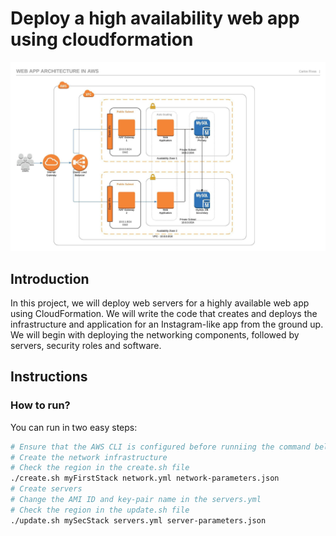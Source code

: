 # Deploy a high availability web app using cloudformation

![Infrastructure Diagram](./AWSWebApp.jpeg)

## Introduction

In this project, we will deploy web servers for a highly available web app using CloudFormation. We will write the code that creates and deploys the infrastructure and application for an Instagram-like app from the ground up. We will begin with deploying the networking components, followed by servers, security roles and software.


## Instructions

### How to run?
You can run in two easy steps:
```bash
# Ensure that the AWS CLI is configured before runniing the command below
# Create the network infrastructure
# Check the region in the create.sh file
./create.sh myFirstStack network.yml network-parameters.json
# Create servers
# Change the AMI ID and key-pair name in the servers.yml
# Check the region in the update.sh file
./update.sh mySecStack servers.yml server-parameters.json
```